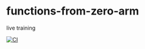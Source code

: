 # functions-from-zero-arm
live training


[![CI](https://github.com/ArmandoReyesRepo/functions-from-zero-arm/actions/workflows/main.yml/badge.svg)](https://github.com/ArmandoReyesRepo/functions-from-zero-arm/actions/workflows/main.yml)

